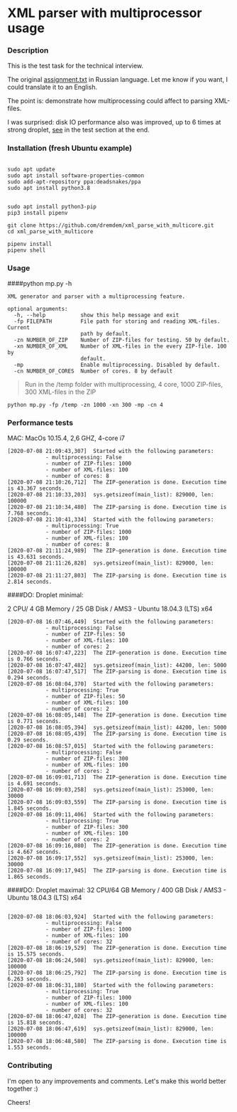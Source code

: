 # XML parser with multiprocessor usage

### Description

This is the test task for the technical interview.

The original [assignment.txt](assignment.txt) in Russian language. 
Let me know if you want, I could translate it to an English.  

The point is: demonstrate how multiprocessing could affect to parsing XML-files. 

I was surprised: disk IO performance also was improved, 
up to 6 times at strong droplet, [see](#performance-tests) in the test section at the end.

### Installation (fresh Ubuntu example)

```shell script

sudo apt update
sudo apt install software-properties-common
sudo add-apt-repository ppa:deadsnakes/ppa
sudo apt install python3.8


sudo apt install python3-pip
pip3 install pipenv

git clone https://github.com/dremdem/xml_parse_with_multicore.git
cd xml_parse_with_multicore

pipenv install 
pipenv shell
```


### Usage

####python mp.py -h 
```
XML generator and parser with a multiprocessing feature.

optional arguments:
  -h, --help           show this help message and exit
  -fp FILEPATH         File path for storing and reading XML-files. Current
                       path by default.
  -zn NUMBER_OF_ZIP    Number of ZIP-files for testing. 50 by default.
  -xn NUMBER_OF_XML    Number of XML-files in the every ZIP-file. 100 by
                       default.
  -mp                  Enable multiprocessing. Disabled by default.
  -cn NUMBER_OF_CORES  Number of cores. 8 by default
```

>Run in the /temp folder with multiprocessing, 4 core, 1000 ZIP-files, 300 XML-files in the ZIP
```
python mp.py -fp /temp -zn 1000 -xn 300 -mp -cn 4
```
### Performance tests

MAC: MacOs 10.15.4, 2,6 GHZ, 4-core i7
```
[2020-07-08 21:09:43,307]  Started with the following parameters:
            - multiprocessing: False
            - number of ZIP-files: 1000
            - number of XML-files: 100
            - number of cores: 8
[2020-07-08 21:10:26,712]  The ZIP-generation is done. Execution time is 43.367 seconds.
[2020-07-08 21:10:33,203]  sys.getsizeof(main_list): 829000, len: 100000
[2020-07-08 21:10:34,480]  The ZIP-parsing is done. Execution time is 7.768 seconds.
[2020-07-08 21:10:41,334]  Started with the following parameters:
            - multiprocessing: True
            - number of ZIP-files: 1000
            - number of XML-files: 100
            - number of cores: 8
[2020-07-08 21:11:24,989]  The ZIP-generation is done. Execution time is 43.631 seconds.
[2020-07-08 21:11:26,828]  sys.getsizeof(main_list): 829000, len: 100000
[2020-07-08 21:11:27,803]  The ZIP-parsing is done. Execution time is 2.814 seconds.
```
####DO: Droplet minimal:

2 CPU/ 4 GB Memory / 25 GB Disk / AMS3 - Ubuntu 18.04.3 (LTS) x64
``` 
[2020-07-08 16:07:46,449]  Started with the following parameters:
            - multiprocessing: False
            - number of ZIP-files: 50
            - number of XML-files: 100
            - number of cores: 2
[2020-07-08 16:07:47,223]  The ZIP-generation is done. Execution time is 0.766 seconds.
[2020-07-08 16:07:47,482]  sys.getsizeof(main_list): 44200, len: 5000
[2020-07-08 16:07:47,517]  The ZIP-parsing is done. Execution time is 0.294 seconds.
[2020-07-08 16:08:04,370]  Started with the following parameters:
            - multiprocessing: True
            - number of ZIP-files: 50
            - number of XML-files: 100
            - number of cores: 2
[2020-07-08 16:08:05,148]  The ZIP-generation is done. Execution time is 0.771 seconds.
[2020-07-08 16:08:05,394]  sys.getsizeof(main_list): 44200, len: 5000
[2020-07-08 16:08:05,439]  The ZIP-parsing is done. Execution time is 0.29 seconds.
[2020-07-08 16:08:57,015]  Started with the following parameters:
            - multiprocessing: False
            - number of ZIP-files: 300
            - number of XML-files: 100
            - number of cores: 2
[2020-07-08 16:09:01,713]  The ZIP-generation is done. Execution time is 4.691 seconds.
[2020-07-08 16:09:03,258]  sys.getsizeof(main_list): 253000, len: 30000
[2020-07-08 16:09:03,559]  The ZIP-parsing is done. Execution time is 1.845 seconds.
[2020-07-08 16:09:11,406]  Started with the following parameters:
            - multiprocessing: True
            - number of ZIP-files: 300
            - number of XML-files: 100
            - number of cores: 2
[2020-07-08 16:09:16,080]  The ZIP-generation is done. Execution time is 4.667 seconds.
[2020-07-08 16:09:17,552]  sys.getsizeof(main_list): 253000, len: 30000
[2020-07-08 16:09:17,945]  The ZIP-parsing is done. Execution time is 1.865 seconds.
```
####DO: Droplet maximal: 
32 CPU/64 GB Memory / 400 GB Disk / AMS3 - Ubuntu 18.04.3 (LTS) x64

```

[2020-07-08 18:06:03,924]  Started with the following parameters:
            - multiprocessing: False
            - number of ZIP-files: 1000
            - number of XML-files: 100
            - number of cores: 32
[2020-07-08 18:06:19,529]  The ZIP-generation is done. Execution time is 15.575 seconds.
[2020-07-08 18:06:24,508]  sys.getsizeof(main_list): 829000, len: 100000
[2020-07-08 18:06:25,792]  The ZIP-parsing is done. Execution time is 6.263 seconds.
[2020-07-08 18:06:31,180]  Started with the following parameters:
            - multiprocessing: True
            - number of ZIP-files: 1000
            - number of XML-files: 100
            - number of cores: 32
[2020-07-08 18:06:47,028]  The ZIP-generation is done. Execution time is 15.818 seconds.
[2020-07-08 18:06:47,619]  sys.getsizeof(main_list): 829000, len: 100000
[2020-07-08 18:06:48,580]  The ZIP-parsing is done. Execution time is 1.553 seconds.
```

### Contributing 

I'm open to any improvements and comments.
Let's make this world better together :) 

Cheers!

